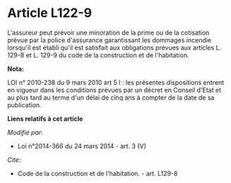 # Article L122-9

L'assureur peut prévoir une minoration de la prime ou de la cotisation prévue par la police d'assurance garantissant les
dommages incendie lorsqu'il est établi qu'il est satisfait  aux obligations prévues aux articles L. 129-8 et L. 129-9 du code
de la construction et de l'habitation.

**Nota:**

LOI n° 2010-238 du 9 mars 2010 art 5 I : les présentes dispositions entrent en vigueur dans les conditions prévues par un
décret en Conseil d'Etat et au plus tard au terme d'un délai de cinq ans à compter de la date de sa publication.

**Liens relatifs à cet article**

_Modifié par_:

  - Loi n°2014-366 du 24 mars 2014 - art. 3 (V)

_Cite_:

  - Code de la construction et de l'habitation. - art. L129-8
